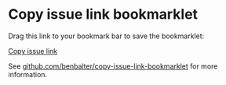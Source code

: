 # Copy issue link bookmarklet

Drag this link to your bookmark bar to save the bookmarklet:

<a href='javascript:"use strict";var e,t=document.createElement("textarea"),c=document.querySelector("h1.gh-header-title"),n=window.location.href;c&&c.children[0]&&c.children[0].textContent&&(e=c.children[0].textContent.trim(),t.value="[".concat(e,"](").concat(n,")"),document.body.appendChild(t),t.select(),document.execCommand("copy"),t.remove());'>Copy issue link</a>

See [github.com/benbalter/copy-issue-link-bookmarklet](https://github.com/benbalter/copy-issue-link-bookmarklet) for more information.
